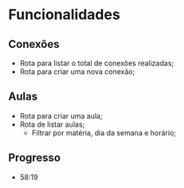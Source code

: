 # Funcionalidades

## Conexões

- Rota para listar o total de conexões realizadas;
- Rota para criar uma nova conexão;

## Aulas

- Rota para criar uma aula;
- Rota de listar aulas;
  - Filtrar por matéria, dia da semana e horário;

## Progresso

- 58:19